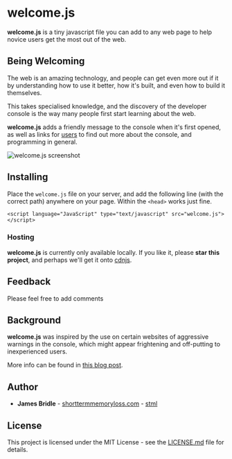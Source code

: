 # welcome.js

**welcome.js** is a tiny javascript file you can add to any web page to help novice users get the most out of the web. 

## Being Welcoming

The web is an amazing technology, and people can get even more out if it by understanding how to use it better, how it's built, and even how to build it themselves.

This takes specialised knowledge, and the discovery of the developer console is the way many people first start learning about the web. 

**welcome.js** adds a friendly message to the console when it's first opened, as well as links for [users](http://contemporary-home-computing.org/turing-complete-user/) to find out more about the console, and programming in general.

![welcome.js screenshot](https://raw.githubusercontent.com/stml/welcomejs/master/screenshot.png)

## Installing

Place the `welcome.js` file on your server, and add the following line (with the correct path) anywhere on your page. Within the `<head>` works just fine.

```
<script language="JavaScript" type="text/javascript" src="welcome.js"></script>
```

### Hosting

**welcome.js** is currently only available locally. If you like it, please **star this project**, and perhaps we'll get it onto [cdnjs](https://cdnjs.com).

## Feedback

Please feel free to add comments

## Background

**welcome.js** was inspired by the use on certain websites of aggressive warnings in the console, which might appear frightening and off-putting to inexperienced users.

More info can be found in [this blog post](http://booktwo.org/notebook/coming-soon). 

## Author

* **James Bridle** - [shorttermmemoryloss.com](https://shorttermmemoryloss.com) - [stml](https://github.com/stml)

## License

This project is licensed under the MIT License - see the [LICENSE.md](LICENSE.md) file for details.
